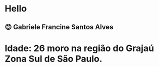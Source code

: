 # Hello 
## :blush: Gabriele Francine Santos Alves
# Idade: 26 moro na região do Grajaú Zona Sul de São Paulo. 


